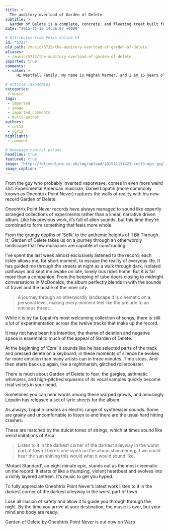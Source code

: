 ```yaml
---
title: >
  The auditory overload of Garden of Delete
subtitle: >
  Garden of Delete is a complete, concrete, and fleeting treat built from beats and bleeps
date: "2015-11-13 14:26:07 +0000"

# Attributes from Felix Online V1
id: "5723"
old_path: /music/5723/the-auditory-overload-of-garden-of-delete
aliases:
 - /music/5723/the-auditory-overload-of-garden-of-delete
imported: true
comments:
 - value: >
     Hi Westfall Family. My name is Meghan Marner, and I am 15 years old. I have an 18 year old reining Quarter Horse named Magic, and I love him to pecies. I've been with Magic for about a year and a half now. But every time I take him to a reining show, even if its a small potluck at our home arena, he loses his cool. He tenses and bolts through the entire pattern, utterly anxious and upset. When we are riding at home, (me, Magic, and sometimes my trainer Abby), he is a very talented reiner, and an all around happy horse. He showed in his younger years, and did very well. Do you think he is just done with showing? I love him so much, and don't want to move on to another horse, but I also don't want to put him through something that makes him upset. Do you have any suggestions, or any ideas about how to help my horse to be happy and calm at shows? Thank you for your time, and please answer back!p.s. I started reining after seeing your bridless ride with Roxy! Thank you for the inspiration!,Defense might be the b

# Article Taxonomies
categories:
 - music
tags:
 - imported
 - image
 - imported_comments
 - multi-author
authors:
 - cet13
 - ygr12
highlights:
 - comment

# Homepage control params
headline: true
featured: true
image: "http://felixonline.co.uk/img/upload/201511131423-cet13-opn.jpg"
image_caption: ""
---
```


From the guy who probably invented vaporwave, comes in even more weird shit. Experimental American musician, Daniel Lopatin (more commonly known as Oneohtrix Point Never) ruptures the walls of reality with his new record Garden of Delete.

Oneohtrix Point Never records have always managed to sound like expertly arranged collections of experiments rather than a linear, narrative driven album. Like his previous work, it’s full of alien sounds, but this time they’re combined to form something that feels more whole.

From the grungy depths of ‘Sdfk’ to the anthemic heights of ‘I Bit Through It,’ Garden of Delete takes us on a journey through an otherwordly landscape that few musicians are capable of constructing.

I’ve spent the last week almost exclusively listened to the record; each listen allows me, for short moment, to escape the reality of everyday life. It has guided me through the streets at night as a walk through dark, isolated pathways and kept me awake on late, lonely bus rides home. But it is far more than a companion. From the beeping of tube doors closing to midnight conversations in McDonalds, the album perfectly blends in with the sounds of travel and the bustle of the inner city.
> A journey through an otherwordly landscape
It is cinematic on a personal level, making every moment feel like the prelude to an ominous threat.

While it is by far Lopatin’s most welcoming collection of songs, there is still a lot of experimentation across the twelve tracks that make up the record.

It may not have been his intention, the theme of deletion and negative space is essential to much of the appeal of Garden of Delete.

At the beginning of ‘Ezra’ it sounds like he has selected parts of the track and pressed delete on a keyboard; in these moments of silence he evokes far more emotion than many artists can in three minutes. Time stops. And then starts back up again, like a nightmarish, glitched rollercoaster.

There is much about Garden of Delete to fear; the gargles, asthmatic whimpers, and high-pitched squeams of its vocal samples quickly become rival voices in your head.

Sometimes you can hear words among these warped growls, and amusingly Lopatin has released a set of lyric sheets for the album.

As always, Lopatin creates an electric range of synthesiser sounds. Some are grainy and uncomfortable to listen to and there are the usual hard hitting crashes.

These are matched by the dulcet tones of strings, which at times sound like weird imitations of Arca.
> Listen to it in the darkest corner of the darkest alleyway in the worst part of town
There’s one synth on the album shimmering; if we could hear the sun shining this would what it would sound like.

‘Mutant Standard’, an eight minute epic, stands out as the most cinematic on the record. It starts of like a thumping, violent heartbeat and evolves into a richly layered anthem. It’s music to get you hyped.

To fully appreciate Oneohtrix Point Never’s latest work listen to it in the darkest corner of the darkest alleyway in the worst part of town.

Lose all illusion of safety and allow it to guide you through through the night. By the time you arrive at your destination, the music is over, but your mind and body are ready.

Garden of Delete by Oneohtrix Point Never is out now on Warp
